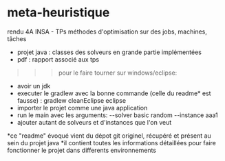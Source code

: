 # meta-heuristique
rendu 4A INSA - TPs méthodes d'optimisation sur des jobs, machines, tâches

- projet java : classes des solveurs en grande partie implémentées
- pdf : rapport associé aux tps


>>> pour le faire tourner sur windows/eclipse:
- avoir un jdk 
- executer le gradlew avec la bonne commande (celle du readme* est fausse) : gradlew cleanEclipse eclipse
- importer le projet comme une java application
- run le main avec les arguments: --solver basic random --instance aaa1
- ajouter autant de solveurs et d'instances que l'on veut

*ce "readme" évoqué vient du dépot git originel, récupéré et présent au sein du projet java
*il contient toutes les informations détaillées pour faire fonctionner le projet dans differents environnements
